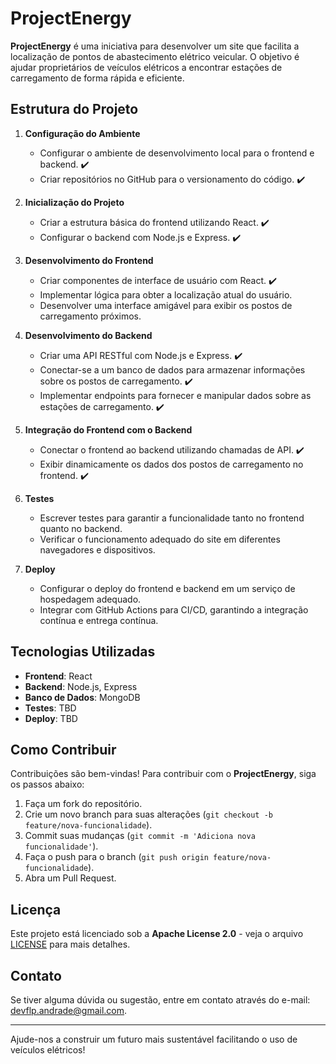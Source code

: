 # ProjectEnergy

**ProjectEnergy** é uma iniciativa para desenvolver um site que facilita a localização de pontos de abastecimento elétrico veicular. O objetivo é ajudar proprietários de veículos elétricos a encontrar estações de carregamento de forma rápida e eficiente.

## Estrutura do Projeto

1. **Configuração do Ambiente**
   - Configurar o ambiente de desenvolvimento local para o frontend e backend. ✔️
   - Criar repositórios no GitHub para o versionamento do código. ✔️

2. **Inicialização do Projeto**
   - Criar a estrutura básica do frontend utilizando React. ✔️
   - Configurar o backend com Node.js e Express. ✔️

3. **Desenvolvimento do Frontend**
   - Criar componentes de interface de usuário com React. ✔️
   - Implementar lógica para obter a localização atual do usuário. 
   - Desenvolver uma interface amigável para exibir os postos de carregamento próximos.

4. **Desenvolvimento do Backend**
   - Criar uma API RESTful com Node.js e Express. ✔️
   - Conectar-se a um banco de dados para armazenar informações sobre os postos de carregamento. ✔️
   - Implementar endpoints para fornecer e manipular dados sobre as estações de carregamento. ✔️

5. **Integração do Frontend com o Backend**
   - Conectar o frontend ao backend utilizando chamadas de API. ✔️
   - Exibir dinamicamente os dados dos postos de carregamento no frontend. ✔️

6. **Testes**
   - Escrever testes para garantir a funcionalidade tanto no frontend quanto no backend. 
   - Verificar o funcionamento adequado do site em diferentes navegadores e dispositivos.

7. **Deploy**
   - Configurar o deploy do frontend e backend em um serviço de hospedagem adequado.
   - Integrar com GitHub Actions para CI/CD, garantindo a integração contínua e entrega contínua.

## Tecnologias Utilizadas

- **Frontend**: React
- **Backend**: Node.js, Express
- **Banco de Dados**: MongoDB
- **Testes**: TBD
- **Deploy**: TBD

## Como Contribuir

Contribuições são bem-vindas! Para contribuir com o **ProjectEnergy**, siga os passos abaixo:

1. Faça um fork do repositório.
2. Crie um novo branch para suas alterações (`git checkout -b feature/nova-funcionalidade`).
3. Commit suas mudanças (`git commit -m 'Adiciona nova funcionalidade'`).
4. Faça o push para o branch (`git push origin feature/nova-funcionalidade`).
5. Abra um Pull Request.

## Licença

Este projeto está licenciado sob a **Apache License 2.0** - veja o arquivo [LICENSE](LICENSE) para mais detalhes.

## Contato

Se tiver alguma dúvida ou sugestão, entre em contato através do e-mail: devflp.andrade@gmail.com.

---

Ajude-nos a construir um futuro mais sustentável facilitando o uso de veículos elétricos!
